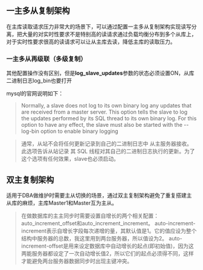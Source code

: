 ## 一主多从复制架构

在主库读取请求压力非常大的场景下，可以通过配置一主多从复制架构实现读写分离，把大量的对实时性要求不是特别高的读请求通过负载均衡分布到多个从库上，对于实时性要求很高的读请求可以让从主库去读，降低主库的读取压力。

### 一主多从再级联（多级复制）

其他配置操作没有区别，但是**log_slave_updates**参数的状态必须设置ON，从库二进制日志log_bin也要打开

mysql的官网说明如下：

> Normally, a slave does not log to its own binary log any updates that
> are received from a master server. This option tells the slave to log
> the updates performed by its SQL thread to its own binary log. For
> this option to have any effect, the slave must also be started with
> the --log-bin option to enable binary logging

> 通常，从站不会将任何更新记录到自己的二进制日志中 从主服务器接收。此选项告诉从站记录 其 SQL 线程对其自己的二进制日志执行的更新。为了这个选项有任何效果，slave也必须启动。

## 双主复制架构

适用于DBA做维护时需要主从切换的场景，通过双主复制架构避免了重复搭建主从库的麻烦，主库Master1和Master互为主从。


> 在做数据库的主主同步时需要设置自增长的两个相关配置：auto_increment_offset和auto_increment_increment。
> auto-increment-increment表示自增长字段每次递增的量，其默认值是1。它的值应设为整个结构中服务器的总数，我这里用到两台服务器，所以值设为2。
> auto-increment-offset是用来设定数据库中自动增长的起点(即初始值)，因为这两能服务器都设定了一次自动增长值2，所以它们的起点必须得不同，这样才能避免两台服务器数据同步时出现主键冲突。

